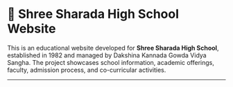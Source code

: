 # 🏫 Shree Sharada High School Website

This is an educational website developed for **Shree Sharada High School**, established in 1982 and managed by Dakshina Kannada Gowda Vidya Sangha. The project showcases school information, academic offerings, faculty, admission process, and co-curricular activities.

---
